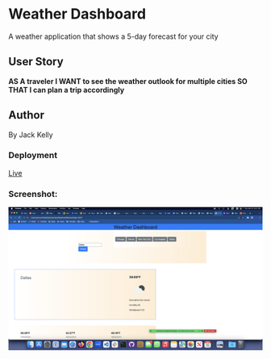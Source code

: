 # Weather Dashboard
A weather application that shows a 5-day forecast for your city

## User Story
__AS A traveler
I WANT to see the weather outlook for multiple cities
SO THAT I can plan a trip accordingly__

## Author
By Jack Kelly

### Deployment
[Live](https://carnificis.github.io/Weather/)


### Screenshot:
![Screenshot](https://github.com/Carnificis/Weather/blob/main/Screenshot%202023-02-16%20at%209.21.24%20PM.png)

